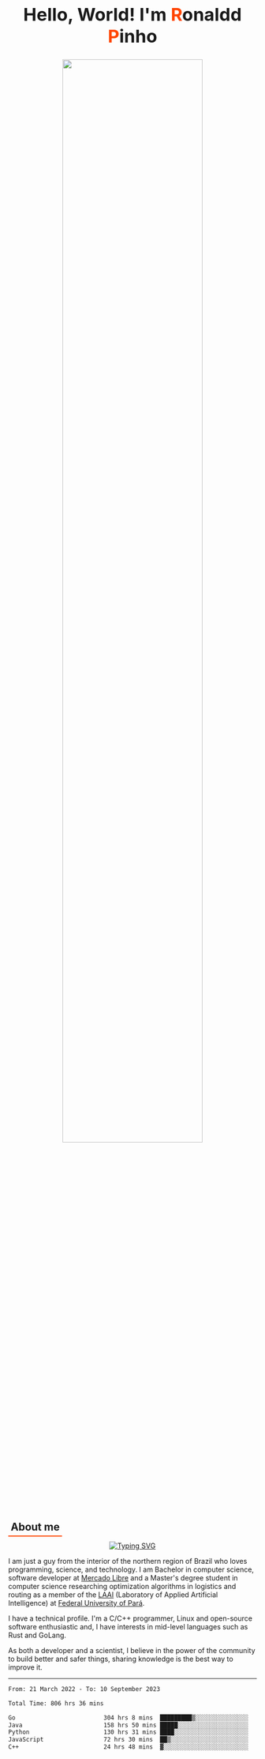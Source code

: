 
<!-- [![LinkedIn](https://img.shields.io/badge/-Ronaldd%20Pinho-0A66C2?style=for-the-badge&logo=Linkedin&logoColor=white)](https://linkedin.com/in/ronalddpinho)
[![Instagram](https://img.shields.io/badge/-@ronalddpinho-E4405F?style=for-the-badge&logo=Instagram&logoColor=white)](https://instagram.com/ronalddpinho)
[![Codewars](https://www.codewars.com/users/rawka/badges/small)](https://www.codewars.com/users/rawka) -->

<div align="center">
  <h1 style="font-size: 36px; font-weight: bold">
    Hello, World! I'm <span style="color:orangered">R</span>onaldd <span style="color:orangered">P</span>inho
  </h1>

  <img
    src="https://github-readme-stats.vercel.app/api?username=ropinho&show_icons=true&include_all_commits=true&count_private=true&hide_border=true&hide_title=true&line_height=30"
    width="75%"
  />
  <!-- <img
    src="https://github-readme-streak-stats.herokuapp.com?user=ropinho&theme=default&hide_border=true&date_format=M%20j%5B%2C%20Y%5D"
    alt="GitHub Streak"
    width="75%"
  /> -->
</div>

<h2 style="padding:5px; margin-bottom:10px; border-bottom: 2px solid orangered; width: fit-content">
  About me
</h2>

<div align="center">
  <a href="https://git.io/typing-svg">
    <img src="https://readme-typing-svg.herokuapp.com?font=Fira+Code&size=28&pause=1000&color=444444&center=true&vCenter=true&width=480&lines=Coder%2C+Scientist%2C+Learner" alt="Typing SVG" />
  </a>
</div>

<p>I am just a guy from the interior of the northern region of Brazil who loves programming, science, and technology. I am Bachelor in computer science, software developer at <a href="https://mercadolivre.com.br">Mercado Libre</a> and a Master's degree student in computer science researching optimization algorithms in logistics and routing as a member of the <a href="http://laai.ufpa.br">LAAI</a> (Laboratory of Applied Artificial Intelligence) at <a href="https://portal.ufpa.br">Federal University of Pará</a>.</p>

<p>I have a technical profile. I'm a C/C++ programmer, Linux and open-source software enthusiastic and, I have interests in mid-level languages such as Rust and GoLang.</p>

<p>As both a developer and a scientist, I believe in the power of the community to build better and safer things, sharing knowledge is the best way to improve it.</p>

---

<!--START_SECTION:waka-->

```txt
From: 21 March 2022 - To: 10 September 2023

Total Time: 806 hrs 36 mins

Go                         304 hrs 8 mins  █████████▒░░░░░░░░░░░░░░░   37.71 %
Java                       158 hrs 50 mins █████░░░░░░░░░░░░░░░░░░░░   19.69 %
Python                     130 hrs 31 mins ████░░░░░░░░░░░░░░░░░░░░░   16.18 %
JavaScript                 72 hrs 30 mins  ██▒░░░░░░░░░░░░░░░░░░░░░░   08.99 %
C++                        24 hrs 48 mins  ▓░░░░░░░░░░░░░░░░░░░░░░░░   03.08 %
```

<!--END_SECTION:waka-->
